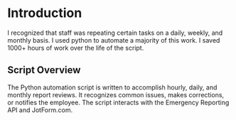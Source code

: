 # Introduction

I recognized that staff was repeating certain tasks on a daily, weekly, and monthly basis. I used python to automate a majority of this work. I saved 1000+ hours of work over the life of the script. 

## Script Overview

The Python automation script is written to accomplish hourly, daily, and monthly report reviews. It recognizes common issues, makes corrections, or notifies the employee. The script interacts with the Emergency Reporting API and JotForm.com. 

